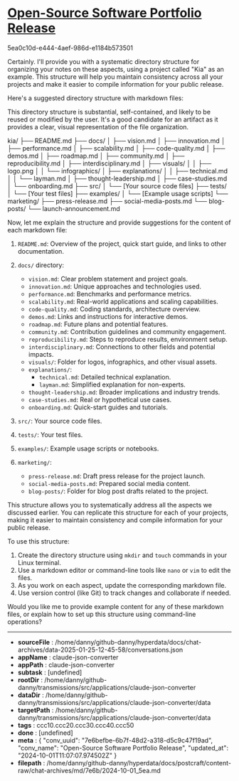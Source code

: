 # [Open-Source Software Portfolio Release](https://claude.ai/chat/7e6befbe-6b7f-48d2-a318-d5c9c47f19ad)

5ea0c10d-e444-4aef-986d-e1184b573501

 Certainly. I'll provide you with a systematic directory structure for organizing your notes on these aspects, using a project called "Kia" as an example. This structure will help you maintain consistency across all your projects and make it easier to compile information for your public release.

Here's a suggested directory structure with markdown files:

<antThinking>This directory structure is substantial, self-contained, and likely to be reused or modified by the user. It's a good candidate for an artifact as it provides a clear, visual representation of the file organization.</antThinking>

<antArtifact identifier="kia-project-structure" type="application/vnd.ant.code" language="plaintext" title="Kia Project Directory Structure">
kia/
├── README.md
├── docs/
│   ├── vision.md
│   ├── innovation.md
│   ├── performance.md
│   ├── scalability.md
│   ├── code-quality.md
│   ├── demos.md
│   ├── roadmap.md
│   ├── community.md
│   ├── reproducibility.md
│   ├── interdisciplinary.md
│   ├── visuals/
│   │   ├── logo.png
│   │   └── infographics/
│   ├── explanations/
│   │   ├── technical.md
│   │   └── layman.md
│   ├── thought-leadership.md
│   ├── case-studies.md
│   └── onboarding.md
├── src/
│   └── [Your source code files]
├── tests/
│   └── [Your test files]
├── examples/
│   └── [Example usage scripts]
└── marketing/
    ├── press-release.md
    ├── social-media-posts.md
    └── blog-posts/
        └── launch-announcement.md
</antArtifact>

Now, let me explain the structure and provide suggestions for the content of each markdown file:

1. `README.md`: Overview of the project, quick start guide, and links to other documentation.

2. `docs/` directory:
   - `vision.md`: Clear problem statement and project goals.
   - `innovation.md`: Unique approaches and technologies used.
   - `performance.md`: Benchmarks and performance metrics.
   - `scalability.md`: Real-world applications and scaling capabilities.
   - `code-quality.md`: Coding standards, architecture overview.
   - `demos.md`: Links and instructions for interactive demos.
   - `roadmap.md`: Future plans and potential features.
   - `community.md`: Contribution guidelines and community engagement.
   - `reproducibility.md`: Steps to reproduce results, environment setup.
   - `interdisciplinary.md`: Connections to other fields and potential impacts.
   - `visuals/`: Folder for logos, infographics, and other visual assets.
   - `explanations/`: 
     - `technical.md`: Detailed technical explanation.
     - `layman.md`: Simplified explanation for non-experts.
   - `thought-leadership.md`: Broader implications and industry trends.
   - `case-studies.md`: Real or hypothetical use cases.
   - `onboarding.md`: Quick-start guides and tutorials.

3. `src/`: Your source code files.

4. `tests/`: Your test files.

5. `examples/`: Example usage scripts or notebooks.

6. `marketing/`: 
   - `press-release.md`: Draft press release for the project launch.
   - `social-media-posts.md`: Prepared social media content.
   - `blog-posts/`: Folder for blog post drafts related to the project.

This structure allows you to systematically address all the aspects we discussed earlier. You can replicate this structure for each of your projects, making it easier to maintain consistency and compile information for your public release.

To use this structure:

1. Create the directory structure using `mkdir` and `touch` commands in your Linux terminal.
2. Use a markdown editor or command-line tools like `nano` or `vim` to edit the files.
3. As you work on each aspect, update the corresponding markdown file.
4. Use version control (like Git) to track changes and collaborate if needed.

Would you like me to provide example content for any of these markdown files, or explain how to set up this structure using command-line operations?

---

* **sourceFile** : /home/danny/github-danny/hyperdata/docs/chat-archives/data-2025-01-25-12-45-58/conversations.json
* **appName** : claude-json-converter
* **appPath** : claude-json-converter
* **subtask** : [undefined]
* **rootDir** : /home/danny/github-danny/transmissions/src/applications/claude-json-converter
* **dataDir** : /home/danny/github-danny/transmissions/src/applications/claude-json-converter/data
* **targetPath** : /home/danny/github-danny/transmissions/src/applications/claude-json-converter/data
* **tags** : ccc10.ccc20.ccc30.ccc40.ccc50
* **done** : [undefined]
* **meta** : {
  "conv_uuid": "7e6befbe-6b7f-48d2-a318-d5c9c47f19ad",
  "conv_name": "Open-Source Software Portfolio Release",
  "updated_at": "2024-10-01T11:07:07.974502Z"
}
* **filepath** : /home/danny/github-danny/hyperdata/docs/postcraft/content-raw/chat-archives/md/7e6b/2024-10-01_5ea.md